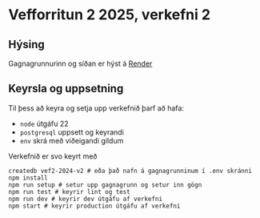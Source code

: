 # Vefforritun 2 2025, verkefni 2

## Hýsing
Gagnagrunnurinn og síðan er hýst á [Render](https://vef2-2025-v2-yfzb.onrender.com/)

## Keyrsla og uppsetning

Til þess að keyra og setja upp verkefnið þarf að hafa:
- `node` útgáfu 22
- `postgresql` uppsett og keyrandi
- `env` skrá með viðeigandi gildum

Verkefnið er svo keyrt með
```{bash}
createdb vef2-2024-v2 # eða það nafn á gagnagrunninum í .env skránni
npm install
npm run setup # setur upp gagnagrunn og setur inn gögn
npm run test # keyrir lint og test
npm run dev # keyrir dev útgáfu af verkefni
npm start # keyrir production útgáfu af verkefni
```


